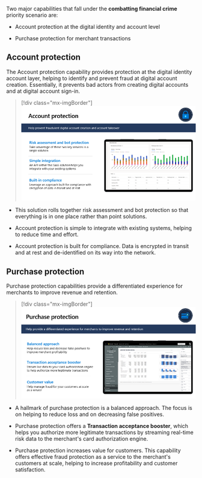 Two major capabilities that fall under the **combatting financial crime** priority scenario are:

- Account protection at the digital identity and account level 

- Purchase protection for merchant transactions

## Account protection

The Account protection capability provides protection at the digital identity account layer, helping to identify and prevent fraud at digital account creation. Essentially, it prevents bad actors from creating digital accounts and at digital account sign-in.

> [!div class="mx-imgBorder"]
> [![Diagram of the Account protection capability.](../media/account-protection.png)](../media/account-protection.png#lightbox)

-   This solution rolls together risk assessment and bot protection so that everything is in one place rather than point solutions.

-   Account protection is simple to integrate with existing systems, helping to reduce time and effort.

-   Account protection is built for compliance. Data is encrypted in transit and at rest and de-identified on its way into the network.

## Purchase protection

Purchase protection capabilities provide a differentiated experience for merchants to improve revenue and retention.

> [!div class="mx-imgBorder"]
> [![Diagram of the Purchase protection capability.](../media/purchase-protection.png)](../media/purchase-protection.png#lightbox)

-   A hallmark of purchase protection is a balanced approach. The focus is on helping to reduce loss and on decreasing false positives.

-   Purchase protection offers a **Transaction acceptance booster**, which helps you authorize more legitimate transactions by streaming real-time risk data to the merchant's card authorization engine.

-   Purchase protection increases value for customers. This capability offers effective fraud protection as a service to the merchant's customers at scale, helping to increase profitability and customer satisfaction.
